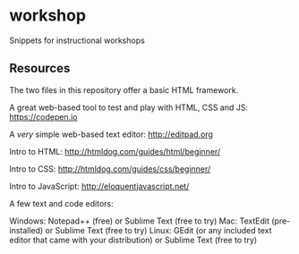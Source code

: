 # workshop
Snippets for instructional workshops

## Resources 

The two files in this repository offer a basic HTML framework.

A great web-based tool to test and play with HTML, CSS and JS: https://codepen.io

A *very* simple web-based text editor: http://editpad.org

Intro to HTML: http://htmldog.com/guides/html/beginner/

Intro to CSS: http://htmldog.com/guides/css/beginner/ 

Intro to JavaScript: http://eloquentjavascript.net/ 

A few text and code editors:

Windows: Notepad++ (free) or Sublime Text (free to try)
Mac: TextEdit (pre-installed) or Sublime Text (free to try)
Linux: GEdit (or any included text editor that came with your distribution) or Sublime Text (free to try)
